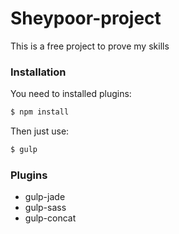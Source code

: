 # Sheypoor-project

This is a free project to prove my skills

### Installation

You need to installed plugins:

```sh
$ npm install 
```
Then just use:

```sh
$ gulp 
```

### Plugins

* gulp-jade
* gulp-sass
* gulp-concat

